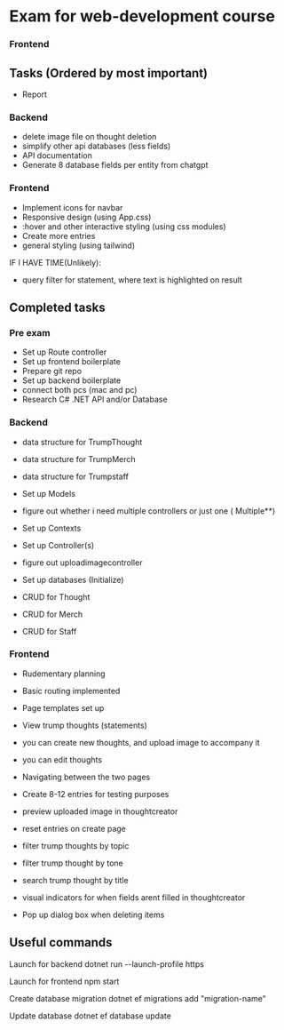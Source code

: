 # Exam for web-development course


### Frontend

## Tasks (Ordered by most important)
- Report

### Backend 
- delete image file on thought deletion
- simplify other api databases (less fields)
- API documentation
- Generate 8 database fields per entity from chatgpt

### Frontend

- Implement icons for navbar
- Responsive design (using App.css)
- :hover and other interactive styling (using css modules)
- Create more entries
- general styling (using tailwind) 

IF I HAVE TIME(Unlikely):
- query filter for statement, where text is highlighted on result

## Completed tasks
### Pre exam
- Set up Route controller
- Set up frontend boilerplate
- Prepare git repo
- Set up backend boilerplate
- connect both pcs (mac and pc) 
- Research C# .NET API and/or Database

### Backend
- data structure for TrumpThought
- data structure for TrumpMerch
- data structure for Trumpstaff

- Set up Models

- figure out whether i need multiple controllers or just one ( Multiple**)

- Set up Contexts
- Set up Controller(s)
- figure out uploadimagecontroller
- Set up databases (Initialize)

- CRUD for Thought
- CRUD for Merch
- CRUD for Staff

### Frontend
- Rudementary planning
- Basic routing implemented
- Page templates set up

- View trump thoughts (statements)
- you can create new thoughts, and upload image to accompany it
- you can edit thoughts
- Navigating between the two pages

- Create 8-12 entries for testing purposes
- preview uploaded image in thoughtcreator
- reset entries on create page
- filter trump thoughts by topic
- filter trump thought by tone
- search trump thought by title
- visual indicators for when fields arent filled in thoughtcreator
- Pop up dialog box when deleting items

## Useful commands

Launch for backend
    dotnet run --launch-profile https

Launch for frontend
    npm start

Create database migration
    dotnet ef migrations add "migration-name" 

Update database
    dotnet ef database update